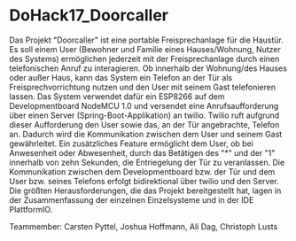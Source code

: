 # DoHack17_Doorcaller
Das Projekt "Doorcaller" ist eine portable Freisprechanlage für die Haustür. Es soll einem User (Bewohner und Familie eines Hauses/Wohnung, Nutzer des Systems) ermöglichen jederzeit mit der Freisprechanlage durch einen telefonischen Anruf zu interagieren. Ob innerhalb der Wohnung/des Hauses oder außer Haus, kann das System ein Telefon an der Tür als Freisprechvorrichtung nutzen und den User mit seinem Gast telefonieren lassen. Das System verwendet dafür ein ESP8266 auf dem Developmentboard NodeMCU 1.0 und versendet eine Anrufsaufforderung über einen Server (Spring-Boot-Applikation) an twilio. Twilio ruft aufgrund dieser Aufforderung den User sowie das, an der Tür angebrachte, Telefon an. Dadurch wird die Kommunikation zwischen dem User und seinem Gast gewährleitet. Ein zusätzliches Feature ermöglicht dem User, ob bei Anwesenheit oder Abwesenheit, durch das Betätigen des "*" und der "1" innerhalb von zehn Sekunden, die Entriegelung der Tür zu veranlassen. Die Kommunikation zwischen dem Developmentboard bzw. der Tür und dem User bzw. seines Telefons erfolgt bidirektional über twilio und den Server.
Die größten Herausforderungen, die das Projekt bereitgestellt hat, lagen in der Zusammenfassung der einzelnen Einzelsysteme und in der IDE PlattformIO. 

Teammember: Carsten Pyttel, Joshua Hoffmann, Ali Dag, Christoph Lusts